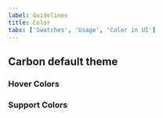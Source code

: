 ```yaml
---
label: Guidelines
title: Color
tabs: ['Swatches', 'Usage', 'Color in UI']
---
```


## Carbon default theme

<flex-group>
<color-card name="brand-01" hex="#3d70b2"></color-card>
<color-card name="brand-02" hex="#5596e6"></color-card>
<color-card name="brand-03" hex="#41d6c3"></color-card>
<color-card name="ui-01" hex="#ffffff" border="true"></color-card>
<color-card name="ui-02" hex="#f4f7fb"></color-card>
<color-card name="ui-03" hex="#dfe3e6"></color-card>
<color-card name="ui-04" hex="#8897a2"></color-card>
<color-card name="ui-05" hex="#5a6872"></color-card>
<color-card name="text-01" hex="#152935"></color-card>
<color-card name="text-02" hex="#5a6872"></color-card>
<color-card name="text-03" hex="#cdd1d4"></color-card>
<color-card name="inverse-01" hex="#ffffff" border="true"></color-card>
<color-card name="inverse-02" hex="#272d33"></color-card>
<color-card name="field-01" hex="#f4f7fb"></color-card>
<color-card name="field-02" hex="#ffffff"></color-card>
</flex-group>

### Hover Colors

<flex-group>
<color-card name="hover-primary" hex="#30588c"></color-card>
<color-card name="hover-primary-text" hex="#294c86"></color-card>
<color-card name="hover-danger" hex="#bd1427"></color-card>
<color-card name="hover-secondary" hex="#3d70b2"></color-card>
<color-card name="hover-row" hex="rgba(85,150,230,.1)"></color-card>
</flex-group>

### Support Colors

<flex-group>
<color-card name="support-01" hex="#e0182d"></color-card>
<color-card name="support-02" hex="#5aa700"></color-card>
<color-card name="support-03" hex="#efc100"></color-card>
<color-card name="support-04" hex="#5aaafa"></color-card>
</flex-group>
